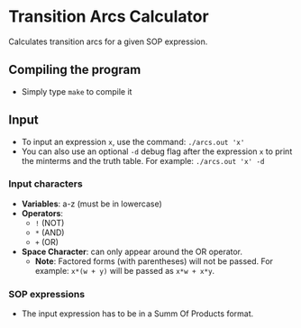 # Transition Arcs Calculator
Calculates transition arcs for a given SOP expression.

## Compiling the program
- Simply type `make` to compile it

## Input
- To input an expression `x`, use the command:
`./arcs.out 'x'`
- You can also use an optional `-d` debug flag after the expression `x` to print the minterms and the truth table. For example:
`./arcs.out 'x' -d`

### Input characters
- **Variables**: a-z (must be in lowercase)
- **Operators**:
    - `!` (NOT)
    - `*` (AND)
    - `+` (OR)
- **Space Character**: can only appear around the OR operator.
    - **Note**: Factored forms (with parentheses) will not be passed. For example: `x*(w + y)` will be passed as `x*w + x*y`.

### SOP expressions
- The input expression has to be in a Summ Of Products format.

